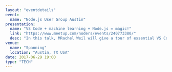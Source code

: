```yaml
---
layout: "eventdetails"
event: 
  name: "Node.js User Group Austin"
presentation:
  name: "VS Code + machine learning + Node.js = magic!"
  link: "https://www.meetup.com/noders/events/240773380/"
  desc: "In this talk, MRachel Weil will give a tour of essential VS Code features, tips, and tricks that will improve productivity and all-around happiness for Node.js developers."
venue: 
  name: "Spanning"
  location: "Austin, TX USA"
date: 2017-06-29 19:00
type: "TECH"
---
```


     